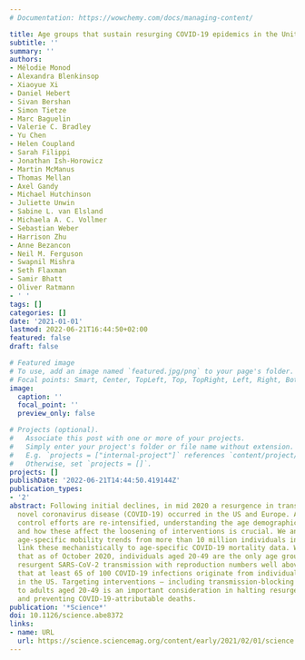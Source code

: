 ```yaml
---
# Documentation: https://wowchemy.com/docs/managing-content/

title: Age groups that sustain resurging COVID-19 epidemics in the United States
subtitle: ''
summary: ''
authors:
- Mélodie Monod
- Alexandra Blenkinsop
- Xiaoyue Xi
- Daniel Hebert
- Sivan Bershan
- Simon Tietze
- Marc Baguelin
- Valerie C. Bradley
- Yu Chen
- Helen Coupland
- Sarah Filippi
- Jonathan Ish-Horowicz
- Martin McManus
- Thomas Mellan
- Axel Gandy
- Michael Hutchinson
- Juliette Unwin
- Sabine L. van Elsland
- Michaela A. C. Vollmer
- Sebastian Weber
- Harrison Zhu
- Anne Bezancon
- Neil M. Ferguson
- Swapnil Mishra
- Seth Flaxman
- Samir Bhatt
- Oliver Ratmann
- ' '
tags: []
categories: []
date: '2021-01-01'
lastmod: 2022-06-21T16:44:50+02:00
featured: false
draft: false

# Featured image
# To use, add an image named `featured.jpg/png` to your page's folder.
# Focal points: Smart, Center, TopLeft, Top, TopRight, Left, Right, BottomLeft, Bottom, BottomRight.
image:
  caption: ''
  focal_point: ''
  preview_only: false

# Projects (optional).
#   Associate this post with one or more of your projects.
#   Simply enter your project's folder or file name without extension.
#   E.g. `projects = ["internal-project"]` references `content/project/deep-learning/index.md`.
#   Otherwise, set `projects = []`.
projects: []
publishDate: '2022-06-21T14:44:50.419144Z'
publication_types:
- '2'
abstract: Following initial declines, in mid 2020 a resurgence in transmission of
  novel coronavirus disease (COVID-19) occurred in the US and Europe. As COVID19 disease
  control efforts are re-intensified, understanding the age demographics driving transmission
  and how these affect the loosening of interventions is crucial. We analyze aggregated,
  age-specific mobility trends from more than 10 million individuals in the US and
  link these mechanistically to age-specific COVID-19 mortality data. We estimate
  that as of October 2020, individuals aged 20-49 are the only age groups sustaining
  resurgent SARS-CoV-2 transmission with reproduction numbers well above one, and
  that at least 65 of 100 COVID-19 infections originate from individuals aged 20-49
  in the US. Targeting interventions – including transmission-blocking vaccines –
  to adults aged 20-49 is an important consideration in halting resurgent epidemics
  and preventing COVID-19-attributable deaths.
publication: '*Science*'
doi: 10.1126/science.abe8372
links:
- name: URL
  url: https://science.sciencemag.org/content/early/2021/02/01/science.abe8372
---
```

